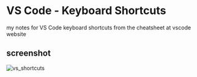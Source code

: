 # VS Code - Keyboard Shortcuts
my notes for VS Code keyboard shortcuts  from the cheatsheet at vscode website

## screenshot
![vs_shortcuts](https://github.com/merihcavdar/vscode_keyboard_shortcuts/assets/84540989/209ec89b-24b3-4205-983e-45914d800687)

